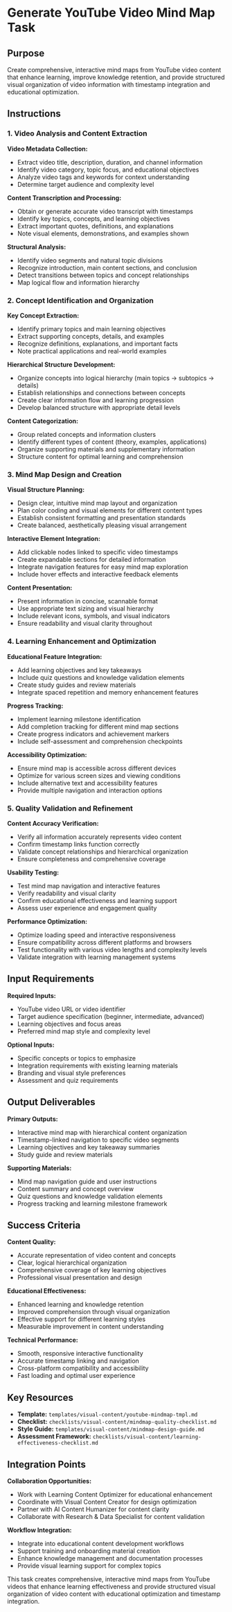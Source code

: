 # Generate YouTube Video Mind Map Task

## Purpose

Create comprehensive, interactive mind maps from YouTube video content that enhance learning, improve knowledge retention, and provide structured visual organization of video information with timestamp integration and educational optimization.

## Instructions

### 1. Video Analysis and Content Extraction

**Video Metadata Collection:**
- Extract video title, description, duration, and channel information
- Identify video category, topic focus, and educational objectives
- Analyze video tags and keywords for context understanding
- Determine target audience and complexity level

**Content Transcription and Processing:**
- Obtain or generate accurate video transcript with timestamps
- Identify key topics, concepts, and learning objectives
- Extract important quotes, definitions, and explanations
- Note visual elements, demonstrations, and examples shown

**Structural Analysis:**
- Identify video segments and natural topic divisions
- Recognize introduction, main content sections, and conclusion
- Detect transitions between topics and concept relationships
- Map logical flow and information hierarchy

### 2. Concept Identification and Organization

**Key Concept Extraction:**
- Identify primary topics and main learning objectives
- Extract supporting concepts, details, and examples
- Recognize definitions, explanations, and important facts
- Note practical applications and real-world examples

**Hierarchical Structure Development:**
- Organize concepts into logical hierarchy (main topics → subtopics → details)
- Establish relationships and connections between concepts
- Create clear information flow and learning progression
- Develop balanced structure with appropriate detail levels

**Content Categorization:**
- Group related concepts and information clusters
- Identify different types of content (theory, examples, applications)
- Organize supporting materials and supplementary information
- Structure content for optimal learning and comprehension

### 3. Mind Map Design and Creation

**Visual Structure Planning:**
- Design clear, intuitive mind map layout and organization
- Plan color coding and visual elements for different content types
- Establish consistent formatting and presentation standards
- Create balanced, aesthetically pleasing visual arrangement

**Interactive Element Integration:**
- Add clickable nodes linked to specific video timestamps
- Create expandable sections for detailed information
- Integrate navigation features for easy mind map exploration
- Include hover effects and interactive feedback elements

**Content Presentation:**
- Present information in concise, scannable format
- Use appropriate text sizing and visual hierarchy
- Include relevant icons, symbols, and visual indicators
- Ensure readability and visual clarity throughout

### 4. Learning Enhancement and Optimization

**Educational Feature Integration:**
- Add learning objectives and key takeaways
- Include quiz questions and knowledge validation elements
- Create study guides and review materials
- Integrate spaced repetition and memory enhancement features

**Progress Tracking:**
- Implement learning milestone identification
- Add completion tracking for different mind map sections
- Create progress indicators and achievement markers
- Include self-assessment and comprehension checkpoints

**Accessibility Optimization:**
- Ensure mind map is accessible across different devices
- Optimize for various screen sizes and viewing conditions
- Include alternative text and accessibility features
- Provide multiple navigation and interaction options

### 5. Quality Validation and Refinement

**Content Accuracy Verification:**
- Verify all information accurately represents video content
- Confirm timestamp links function correctly
- Validate concept relationships and hierarchical organization
- Ensure completeness and comprehensive coverage

**Usability Testing:**
- Test mind map navigation and interactive features
- Verify readability and visual clarity
- Confirm educational effectiveness and learning support
- Assess user experience and engagement quality

**Performance Optimization:**
- Optimize loading speed and interactive responsiveness
- Ensure compatibility across different platforms and browsers
- Test functionality with various video lengths and complexity levels
- Validate integration with learning management systems

## Input Requirements

**Required Inputs:**
- YouTube video URL or video identifier
- Target audience specification (beginner, intermediate, advanced)
- Learning objectives and focus areas
- Preferred mind map style and complexity level

**Optional Inputs:**
- Specific concepts or topics to emphasize
- Integration requirements with existing learning materials
- Branding and visual style preferences
- Assessment and quiz requirements

## Output Deliverables

**Primary Outputs:**
- Interactive mind map with hierarchical content organization
- Timestamp-linked navigation to specific video segments
- Learning objectives and key takeaway summaries
- Study guide and review materials

**Supporting Materials:**
- Mind map navigation guide and user instructions
- Content summary and concept overview
- Quiz questions and knowledge validation elements
- Progress tracking and learning milestone framework

## Success Criteria

**Content Quality:**
- Accurate representation of video content and concepts
- Clear, logical hierarchical organization
- Comprehensive coverage of key learning objectives
- Professional visual presentation and design

**Educational Effectiveness:**
- Enhanced learning and knowledge retention
- Improved comprehension through visual organization
- Effective support for different learning styles
- Measurable improvement in content understanding

**Technical Performance:**
- Smooth, responsive interactive functionality
- Accurate timestamp linking and navigation
- Cross-platform compatibility and accessibility
- Fast loading and optimal user experience

## Key Resources

- **Template:** `templates/visual-content/youtube-mindmap-tmpl.md`
- **Checklist:** `checklists/visual-content/mindmap-quality-checklist.md`
- **Style Guide:** `templates/visual-content/mindmap-design-guide.md`
- **Assessment Framework:** `checklists/visual-content/learning-effectiveness-checklist.md`

## Integration Points

**Collaboration Opportunities:**
- Work with Learning Content Optimizer for educational enhancement
- Coordinate with Visual Content Creator for design optimization
- Partner with AI Content Humanizer for content clarity
- Collaborate with Research & Data Specialist for content validation

**Workflow Integration:**
- Integrate into educational content development workflows
- Support training and onboarding material creation
- Enhance knowledge management and documentation processes
- Provide visual learning support for complex topics

This task creates comprehensive, interactive mind maps from YouTube videos that enhance learning effectiveness and provide structured visual organization of video content with educational optimization and timestamp integration.
